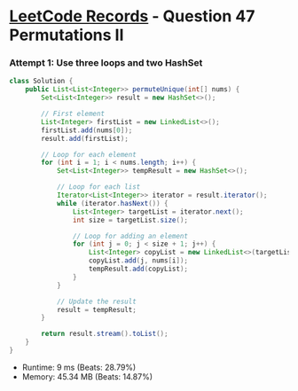 # [LeetCode Records](../../README.md) - Question 47 Permutations II

### Attempt 1: Use three loops and two HashSet
```java
class Solution {
    public List<List<Integer>> permuteUnique(int[] nums) {
        Set<List<Integer>> result = new HashSet<>();

        // First element
        List<Integer> firstList = new LinkedList<>();
        firstList.add(nums[0]);
        result.add(firstList);

        // Loop for each element
        for (int i = 1; i < nums.length; i++) {
            Set<List<Integer>> tempResult = new HashSet<>();

            // Loop for each list
            Iterator<List<Integer>> iterator = result.iterator();
            while (iterator.hasNext()) {
                List<Integer> targetList = iterator.next();
                int size = targetList.size();

                // Loop for adding an element
                for (int j = 0; j < size + 1; j++) {
                    List<Integer> copyList = new LinkedList<>(targetList);
                    copyList.add(j, nums[i]);
                    tempResult.add(copyList);
                }
            }

            // Update the result
            result = tempResult;
        }

        return result.stream().toList();
    }
}
```
- Runtime: 9 ms (Beats: 28.79%)
- Memory: 45.34 MB (Beats: 14.87%)

<br>
